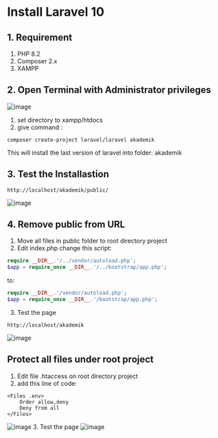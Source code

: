 # Install Laravel 10

## 1. Requirement
1. PHP 8.2
2. Composer 2.x
3. XAMPP

## 2. Open Terminal with Administrator privileges
![image](https://github.com/freddywicaksono/install_laravel-10/assets/59552422/1f27952d-9f88-4fa6-9cd1-b57f8017836d)

1. set directory to xampp/htdocs
2. give command :
```
composer create-project laravel/laravel akademik
```
This will install the last version of laravel into folder: akademik

## 3. Test the Installastion
```
http://localhost/akademik/public/
```
![image](https://github.com/freddywicaksono/install_laravel-10/assets/59552422/1c71e8cf-0000-4f70-9e00-c160fd1dd5f5)

## 4. Remove public from URL
1. Move all files in public folder to root directory project
2. Edit index.php
change this script:
```php
require __DIR__.'/../vendor/autoload.php';
$app = require_once __DIR__.'/../bootstrap/app.php';
```
to:
```php
require __DIR__.'/vendor/autoload.php';
$app = require_once __DIR__.'/bootstrap/app.php';
```
3. Test the page
```
http://localhost/akademik
```
![image](https://github.com/freddywicaksono/install_laravel-10/assets/59552422/eb0157a5-0ca6-4f80-af6f-7da9550697ef)

## Protect all files under root project
1. Edit file .htaccess on root directory project
2. add this line of code:
```
<Files .env>
    Order allow,deny
    Deny from all
</Files>
```
![image](https://github.com/freddywicaksono/install_laravel-10/assets/59552422/69a65987-ffa1-4c74-92f0-1f8a533d9254)
3. Test the page
![image](https://github.com/freddywicaksono/install_laravel-10/assets/59552422/ec1846a7-3fc0-4cae-89cf-fb4095a7d3f8)

